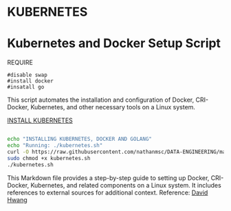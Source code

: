 # KUBERNETES

# Kubernetes and Docker Setup Script

REQUIRE

```
#disable swap
#install docker
#insatall go 
```

This script automates the installation and configuration of Docker, CRI-Docker, Kubernetes, and other necessary tools on a Linux system.

[INSTALL KUBERNETES](https://raw.githubusercontent.com/nathanmsc/DATA-ENGINEERING/main/KUBERNETES/kubernetes.sh)
```bash

echo "INSTALLING KUBERNETES, DOCKER AND GOLANG"
echo "Running: ./kubernetes.sh"
curl -O https://raw.githubusercontent.com/nathanmsc/DATA-ENGINEERING/main/KUBERNETES/kubernetes.sh
sudo chmod +x kubernetes.sh
./kubernetes.sh
```

This Markdown file provides a step-by-step guide to setting up Docker, CRI-Docker, Kubernetes, and related components on a Linux system. It includes references to external sources for additional context.
Reference: [David Hwang](https://www.youtube.com/watch?v=o6bxo0Oeg6o)
